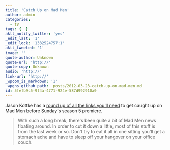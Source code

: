 ```yaml
---
title: 'Catch Up on Mad Men'
author: admin
categories:
  - tv
tags: {  }
aktt_notify_twitter: 'yes'
_edit_last: '1'
_edit_lock: '1332524757:1'
aktt_tweeted: '1'
image: ''
quote-author: Unknown
quote-url: 'http://'
quote-copy: Unknown
audio: 'http://'
link-url: 'http://'
_wpcom_is_markdown: '1'
_wpghs_github_path: _posts/2012-03-23-catch-up-on-mad-men.md
id: 5fefb9c5-9f4a-4771-924e-587d992910a0
---
```

<p>Jason Kottke has a <a href="http://kottke.org/12/03/mad-men-coming">round up of all the links you'll need</a> to get caught up on Mad Men before Sunday's season 5 premiere.</p>
<blockquote><p>
  With such a long break, there's been quite a bit of Mad Men news floating around. In order to cut it down a little, most of this stuff is from the last week or so. Don't try to eat it all in one sitting you'll get a stomach ache and have to sleep off your hangover on your office couch.
</p></blockquote>
